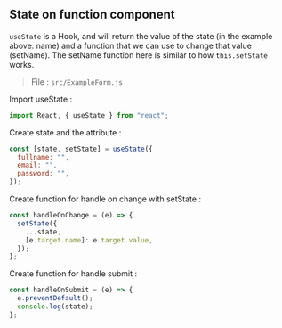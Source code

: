 ## State on function component

`useState` is a Hook, and will return the value of the state (in the example above: name) and a function that we can use to change that value (setName). The setName function here is similar to how `this.setState` works.

> File : `src/ExampleForm.js`

Import useState :

```javascript
import React, { useState } from "react";
```

Create state and the attribute :

```javascript
const [state, setState] = useState({
  fullname: "",
  email: "",
  password: "",
});
```

Create function for handle on change with setState :

```javascript
const handleOnChange = (e) => {
  setState({
    ...state,
    [e.target.name]: e.target.value,
  });
};
```

Create function for handle submit :

```javascript
const handleOnSubmit = (e) => {
  e.preventDefault();
  console.log(state);
};
```
